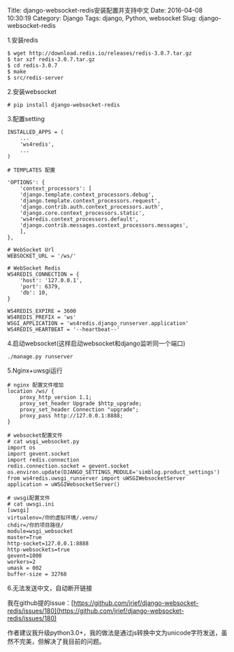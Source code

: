 Title: django-websocket-redis安装配置并支持中文
Date: 2016-04-08 10:30:19
Category: Django
Tags: django, Python, websocket
Slug: django-websocket-redis

1.安装redis

```
$ wget http://download.redis.io/releases/redis-3.0.7.tar.gz
$ tar xzf redis-3.0.7.tar.gz
$ cd redis-3.0.7
$ make
$ src/redis-server
```

2.安装websocket

```
# pip install django-websocket-redis
```

3.配置setting

```
INSTALLED_APPS = (
    ...
    'ws4redis',
    ...
)

# TEMPLATES 配置

'OPTIONS': {
    'context_processors': [
    'django.template.context_processors.debug',
    'django.template.context_processors.request',
    'django.contrib.auth.context_processors.auth',
    'django.core.context_processors.static',
    'ws4redis.context_processors.default',
    'django.contrib.messages.context_processors.messages',
    ],
},

# WebSocket Url
WEBSOCKET_URL = '/ws/'

# WebSocket Redis
WS4REDIS_CONNECTION = {
    'host': '127.0.0.1',
    'port': 6379,
    'db': 10,
}

WS4REDIS_EXPIRE = 3600
WS4REDIS_PREFIX = 'ws'
WSGI_APPLICATION = 'ws4redis.django_runserver.application'
WS4REDIS_HEARTBEAT = '--heartbeat--'
```

4.启动websocket(这样启动websocket和django监听同一个端口)

```
./manage.py runserver
```

5.Nginx+uwsgi运行

```
# nginx 配置文件增加
location /ws/ {
    proxy_http_version 1.1;
    proxy_set_header Upgrade $http_upgrade;
    proxy_set_header Connection "upgrade";
    proxy_pass http://127.0.0.1:8888;
}

# websocket配置文件
# cat wsgi_websocket.py
import os
import gevent.socket
import redis.connection
redis.connection.socket = gevent.socket
os.environ.update(DJANGO_SETTINGS_MODULE='simblog.product_settings')
from ws4redis.uwsgi_runserver import uWSGIWebsocketServer
application = uWSGIWebsocketServer()

# uwsgi配置文件
# cat uwsgi.ini
[uwsgi]
virtualenv=/你的虚拟环境/.venv/
chdir=/你的项目路径/
module=wsgi_websocket
master=True
http-socket=127.0.0.1:8888
http-websockets=true
gevent=1000
workers=2
umask = 002
buffer-size = 32768

```

6.无法发送中文，自动断开链接

我在github提的issue：[https://github.com/jrief/django-websocket-redis/issues/180](https://github.com/jrief/django-websocket-redis/issues/180)

作者建议我升级python3.0+，我的做法是通过js转换中文为unicode字符发送，虽然不完美，但解决了我目前的问题。